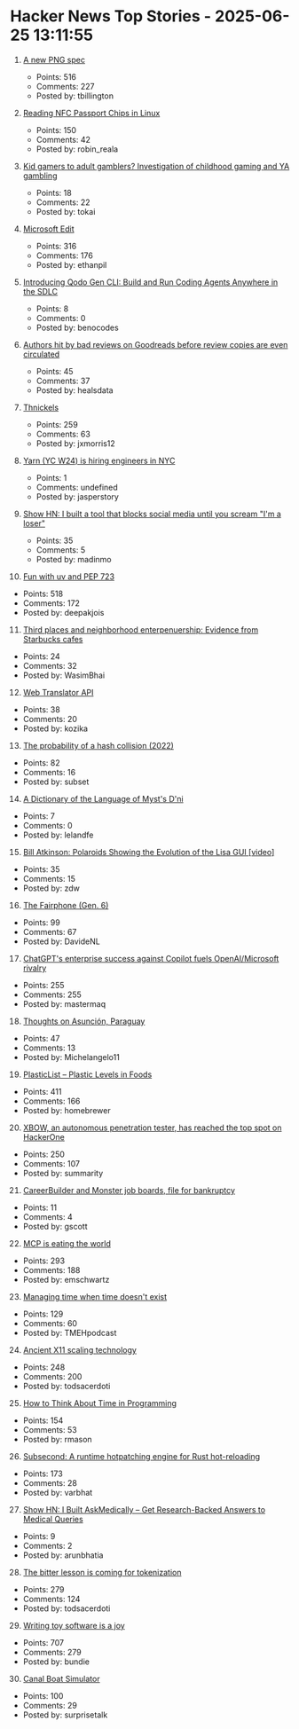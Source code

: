 # Hacker News Top Stories - 2025-06-25 13:11:55

1. [A new PNG spec](https://www.programmax.net/articles/png-is-back/)
   - Points: 516
   - Comments: 227
   - Posted by: tbillington

2. [Reading NFC Passport Chips in Linux](https://shkspr.mobi/blog/2025/06/reading-nfc-passport-chips-in-linux/)
   - Points: 150
   - Comments: 42
   - Posted by: robin_reala

3. [Kid gamers to adult gamblers? Investigation of childhood gaming and YA gambling](https://www.tandfonline.com/doi/full/10.1080/14459795.2025.2488867)
   - Points: 18
   - Comments: 22
   - Posted by: tokai

4. [Microsoft Edit](https://github.com/microsoft/edit)
   - Points: 316
   - Comments: 176
   - Posted by: ethanpil

5. [Introducing Qodo Gen CLI: Build and Run Coding Agents Anywhere in the SDLC](https://www.qodo.ai/blog/introducing-qodo-gen-cli-build-run-and-automate-agents-anywhere-in-your-sdlc/)
   - Points: 8
   - Comments: 0
   - Posted by: benocodes

6. [Authors hit by bad reviews on Goodreads before review copies are even circulated](https://www.thebookseller.com/news/authors-hit-by-bad-reviews-on-goodreads-before-review-copies-are-even-circulated)
   - Points: 45
   - Comments: 37
   - Posted by: healsdata

7. [Thnickels](https://thick-coins.net/?_bhlid=8a5736885893b7837e681aa73f890b9805a4673e)
   - Points: 259
   - Comments: 63
   - Posted by: jxmorris12

8. [Yarn (YC W24) is hiring engineers in NYC](https://www.ycombinator.com/companies/yarn-2/jobs/dAUuy2r-founding-engineer)
   - Points: 1
   - Comments: undefined
   - Posted by: jasperstory

9. [Show HN: I built a tool that blocks social media until you scream "I'm a loser"](undefined)
   - Points: 35
   - Comments: 5
   - Posted by: madinmo

10. [Fun with uv and PEP 723](https://www.cottongeeks.com/articles/2025-06-24-fun-with-uv-and-pep-723)
   - Points: 518
   - Comments: 172
   - Posted by: deepakjois

11. [Third places and neighborhood enterpenuership: Evidence from Starbucks cafes](https://thetreeoflife.cc/demo)
   - Points: 24
   - Comments: 32
   - Posted by: WasimBhai

12. [Web Translator API](https://developer.mozilla.org/en-US/docs/Web/API/Translator)
   - Points: 38
   - Comments: 20
   - Posted by: kozika

13. [The probability of a hash collision (2022)](https://kevingal.com/blog/collisions.html)
   - Points: 82
   - Comments: 16
   - Posted by: subset

14. [A Dictionary of the Language of Myst's D'ni](http://www.eldalamberon.com/dni_dict.htm)
   - Points: 7
   - Comments: 0
   - Posted by: lelandfe

15. [Bill Atkinson: Polaroids Showing the Evolution of the Lisa GUI [video]](https://www.youtube.com/watch?v=Qg0mHFcB510)
   - Points: 35
   - Comments: 15
   - Posted by: zdw

16. [The Fairphone (Gen. 6)](https://shop.fairphone.com/the-fairphone-gen-6)
   - Points: 99
   - Comments: 67
   - Posted by: DavideNL

17. [ChatGPT's enterprise success against Copilot fuels OpenAI/Microsoft rivalry](https://www.bloomberg.com/news/articles/2025-06-24/chatgpt-vs-copilot-inside-the-openai-and-microsoft-rivalry)
   - Points: 255
   - Comments: 255
   - Posted by: mastermaq

18. [Thoughts on Asunción, Paraguay](https://cpsi.media/p/thoughts-on-asuncion-paraguay)
   - Points: 47
   - Comments: 13
   - Posted by: Michelangelo11

19. [PlasticList – Plastic Levels in Foods](https://www.plasticlist.org/)
   - Points: 411
   - Comments: 166
   - Posted by: homebrewer

20. [XBOW, an autonomous penetration tester, has reached the top spot on HackerOne](https://xbow.com/blog/top-1-how-xbow-did-it/)
   - Points: 250
   - Comments: 107
   - Posted by: summarity

21. [CareerBuilder and Monster job boards, file for bankruptcy](https://www.reuters.com/legal/litigation/careerbuilder-monster-which-once-dominated-online-job-boards-file-bankruptcy-2025-06-24/)
   - Points: 11
   - Comments: 4
   - Posted by: gscott

22. [MCP is eating the world](https://www.stainless.com/blog/mcp-is-eating-the-world--and-its-here-to-stay)
   - Points: 293
   - Comments: 188
   - Posted by: emschwartz

23. [Managing time when time doesn't exist](https://multiverseemployeehandbook.com/blog/temporal-resources-managing-time-when-time-doesnt-exist/)
   - Points: 129
   - Comments: 60
   - Posted by: TMEHpodcast

24. [Ancient X11 scaling technology](https://flak.tedunangst.com/post/forbidden-secrets-of-ancient-X11-scaling-technology-revealed)
   - Points: 248
   - Comments: 200
   - Posted by: todsacerdoti

25. [How to Think About Time in Programming](https://shanrauf.com/archive/how-to-think-about-time-in-programming)
   - Points: 154
   - Comments: 53
   - Posted by: rmason

26. [Subsecond: A runtime hotpatching engine for Rust hot-reloading](https://docs.rs/subsecond/0.7.0-alpha.1/subsecond/index.html)
   - Points: 173
   - Comments: 28
   - Posted by: varbhat

27. [Show HN: I Built AskMedically – Get Research-Backed Answers to Medical Queries](undefined)
   - Points: 9
   - Comments: 2
   - Posted by: arunbhatia

28. [The bitter lesson is coming for tokenization](https://lucalp.dev/bitter-lesson-tokenization-and-blt/)
   - Points: 279
   - Comments: 124
   - Posted by: todsacerdoti

29. [Writing toy software is a joy](https://blog.jsbarretto.com/post/software-is-joy)
   - Points: 707
   - Comments: 279
   - Posted by: bundie

30. [Canal Boat Simulator](https://jacobfilipp.com/boat/)
   - Points: 100
   - Comments: 29
   - Posted by: surprisetalk

